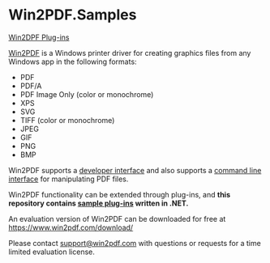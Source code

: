 # Win2PDF.Samples
[Win2DPF Plug-ins](/plug-in)

[Win2PDF](https://www.win2pdf.com) is a Windows printer driver for creating graphics files from any Windows app in the following formats:
 * PDF
 * PDF/A
 * PDF Image Only (color or monochrome)
 * XPS
 * SVG
 * TIFF (color or monochrome)
 * JPEG
 * GIF
 * PNG
 * BMP
 
Win2PDF supports a [developer interface](https://www.win2pdf.com/doc/registryoverview.html) and also supports a [command line interface](https://www.win2pdf.com/doc/win2pdf-desktop-command-line.html) for manipulating PDF files.

Win2PDF functionality can be extended through plug-ins, and **this repository contains [sample plug-ins](/plug-in) written in .NET.**
 
An evaluation version of Win2PDF can be downloaded for free at https://www.win2pdf.com/download/ 
 
Please contact support@win2pdf.com with questions or requests for a time limited evaluation license.
